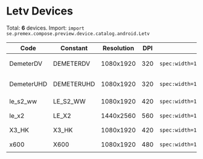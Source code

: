 # Letv Devices

Total: **6** devices. Import: `import se.premex.compose.preview.device.catalog.android.Letv`

| Code | Constant | Resolution | DPI | Compose Spec | Preview Usage |
|------|----------|------------|-----|-------------|---------------|
| DemeterDV | DEMETERDV | 1080x1920 | 320 | `spec:width=1080px,height=1920px,dpi=320` | `@Preview(device = Letv.DEMETERDV)` |
| DemeterUHD | DEMETERUHD | 1080x1920 | 320 | `spec:width=1080px,height=1920px,dpi=320` | `@Preview(device = Letv.DEMETERUHD)` |
| le_s2_ww | LE_S2_WW | 1080x1920 | 420 | `spec:width=1080px,height=1920px,dpi=420` | `@Preview(device = Letv.LE_S2_WW)` |
| le_x2 | LE_X2 | 1440x2560 | 560 | `spec:width=1440px,height=2560px,dpi=560` | `@Preview(device = Letv.LE_X2)` |
| X3_HK | X3_HK | 1080x1920 | 420 | `spec:width=1080px,height=1920px,dpi=420` | `@Preview(device = Letv.X3_HK)` |
| x600 | X600 | 1080x1920 | 480 | `spec:width=1080px,height=1920px,dpi=480` | `@Preview(device = Letv.X600)` |

<!-- Generated automatically. Do not edit manually. -->
